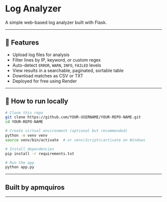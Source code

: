 # Log Analyzer

A simple web-based log analyzer built with Flask.

---

## 📌 Features

- Upload log files for analysis
- Filter lines by IP, keyword, or custom regex
- Auto-detect `ERROR`, `WARN`, `INFO`, `FAILED` levels
- View results in a searchable, paginated, sortable table
- Download matches as CSV or TXT
- Deployed for free using Render

---

## 🚀 How to run locally

```bash
# Clone this repo
git clone https://github.com/YOUR-USERNAME/YOUR-REPO-NAME.git
cd YOUR-REPO-NAME

# Create virtual environment (optional but recommended)
python -m venv venv
source venv/bin/activate  # or venv\Scripts\activate on Windows

# Install dependencies
pip install -r requirements.txt

# Run the app
python app.py
```

---

## Built by apmquiros

---